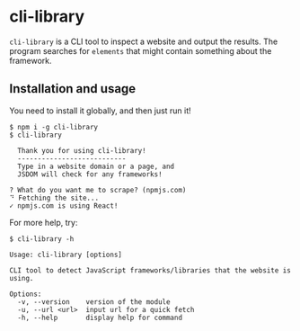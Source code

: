 # cli-library

`cli-library` is a CLI tool to inspect a website and output the results. The program searches for `elements` that might contain something about the framework.

## Installation and usage

You need to install it globally, and then just run it!

```none
$ npm i -g cli-library
$ cli-library

  Thank you for using cli-library!
  ---------------------------
  Type in a website domain or a page, and
  JSDOM will check for any frameworks!
    
? What do you want me to scrape? (npmjs.com)
⠙ Fetching the site...
✓ npmjs.com is using React!
```

For more help, try:

```none
$ cli-library -h

Usage: cli-library [options]

CLI tool to detect JavaScript frameworks/libraries that the website is using.

Options:
  -v, --version    version of the module
  -u, --url <url>  input url for a quick fetch
  -h, --help       display help for command
```
